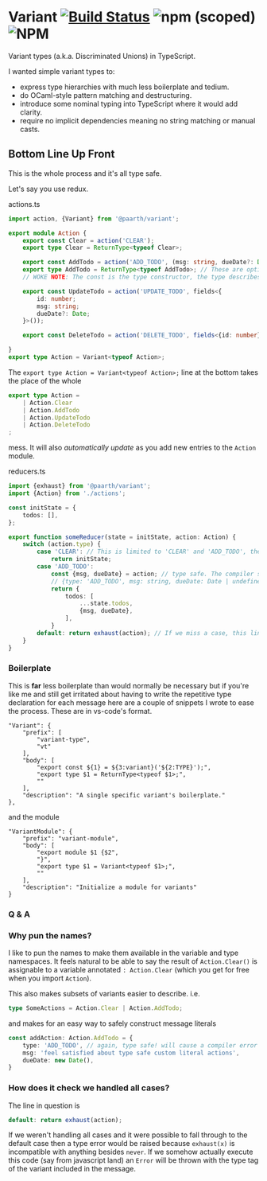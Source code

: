 # Variant [![Build Status](https://travis-ci.com/paarthenon/variant.svg?branch=master)](https://travis-ci.com/paarthenon/variant) ![npm (scoped)](https://img.shields.io/npm/v/@paarth/variant) ![NPM](https://img.shields.io/npm/l/@paarth/variant)
Variant types (a.k.a. Discriminated Unions) in TypeScript.

I wanted simple variant types to:
 * express type hierarchies with much less boilerplate and tedium.
 * do OCaml-style pattern matching and destructuring.
 * introduce some nominal typing into TypeScript where it would add clarity.
 * require no implicit dependencies meaning no string matching or manual casts.

## **B**ottom **L**ine **U**p **F**ront

This is the whole process and it's all type safe.

Let's say you use redux.

actions.ts

```typescript
import action, {Variant} from '@paarth/variant';

export module Action {
    export const Clear = action('CLEAR');
    export type Clear = ReturnType<typeof Clear>; 

    export const AddTodo = action('ADD_TODO', (msg: string, dueDate?: Date) => ({msg, dueDate}));
    export type AddTodo = ReturnType<typeof AddTodo>; // These are optional but convenient. 
    // WOKE NOTE: The const is the type constructor, the type describes the generated object

    export const UpdateTodo = action('UPDATE_TODO', fields<{
        id: number;
        msg: string;
        dueDate?: Date;
    }>());

    export const DeleteTodo = action('DELETE_TODO', fields<{id: number}>({id: -1}))

}
export type Action = Variant<typeof Action>;
```
The `export type Action = Variant<typeof Action>;` line at the bottom takes the place of the whole
```typescript
export type Action =
    | Action.Clear
    | Action.AddTodo
    | Action.UpdateTodo
    | Action.DeleteTodo
;
```
mess. It will also *automatically update* as you add new entries to the `Action` module.

reducers.ts

```typescript
import {exhaust} from '@paarth/variant';
import {Action} from './actions';

const initState = {
    todos: [],
};

export function someReducer(state = initState, action: Action) {
    switch (action.type) {
        case 'CLEAR': // This is limited to 'CLEAR' and 'ADD_TODO', the type tags in actions.
            return initState;
        case 'ADD_TODO':
            const {msg, dueDate} = action; // type safe. The compiler sees action as
            // {type: 'ADD_TODO', msg: string, dueDate: Date | undefined}
            return {
                todos: [
                    ...state.todos,
                    {msg, dueDate},
                ],
            }
        default: return exhaust(action); // If we miss a case, this line will error
    }
}
```
### Boilerplate

This is **far** less boilerplate than would normally be necessary but if you're like me and still get irritated about having to write the repetitive type declaration for each message here are a couple of snippets I wrote to ease the process. These are in vs-code's format.

	"Variant": {
		"prefix": [
			"variant-type",
			"vt"
		],
		"body": [
			"export const ${1} = ${3:variant}('${2:TYPE}');",
			"export type $1 = ReturnType<typeof $1>;",
			""
		],
		"description": "A single specific variant's boilerplate."
	},

and the module

	"VariantModule": {
		"prefix": "variant-module",
		"body": [
			"export module $1 {$2",
			"}",
			"export type $1 = Variant<typeof $1>;",
			""
		],
		"description": "Initialize a module for variants"
	}

### Q & A

### Why pun the names?

I like to pun the names to make them available in the variable and type namespaces. It feels natural to be able to say the result of `Action.Clear()` is assignable to a variable annotated `: Action.Clear` (which you get for free when you import `Action`). 

This also makes subsets of variants easier to describe. i.e. 
```typescript
type SomeActions = Action.Clear | Action.AddTodo;
```
and makes for an easy way to safely construct message literals

```typescript
const addAction: Action.AddTodo = {
    type: 'ADD_TODO', // again, type safe! will cause a compiler error if anything else is used.
    msg: 'feel satisfied about type safe custom literal actions',
    dueDate: new Date(),
}
```

### How does it check we handled all cases?
 
The line in question is 
```typescript
default: return exhaust(action);
```
If we weren't handling all cases and it were possible to fall through to the default case then a type error would be raised because `exhaust(x)` is incompatible with anything besides `never`. If we somehow actually execute this code (say from javascript land) an `Error` will be thrown with the type tag of the variant included in the message.
